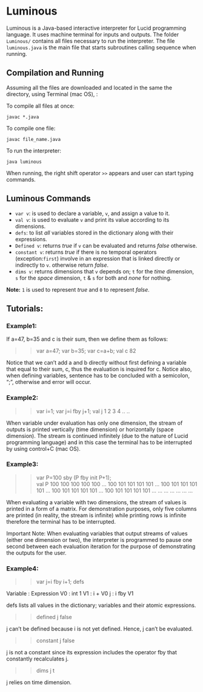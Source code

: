 
# Luminous

Luminous is a Java-based interactive interpreter for Lucid programming language. It uses machine terminal for inputs and outputs. The folder `Luminous/` contains all files necessary to run the interpreter. The file `luminous.java` is the main file that starts subroutines calling sequence when running. 


## Compilation and Running 

Assuming all the files are downloaded and located in the same the directory, using Terminal (mac OS), : 

To compile all files at once:
```
javac *.java
```

To compile one file:
```
javac file_name.java
```

To run the interpreter: 
```
java luminous
```

When running, the right shift operator `>>` appears and user can start typing commands.

## Luminous Commands
*	`var v`: is used to declare a variable, `v`, and assign a value to it. 
*	`val v`: is used to evaluate `v` and print its value according to its dimensions. 
*	`defs`: to list *all* variables stored in the dictionary along with their expressions. 
*	`Defined v`: returns *true* if `v` can be evaluated and returns *false* otherwise. 
*	`constant v`: returns *true* if there is no temporal operators (exception:`first`) involve in an expression that is linked directly or indirectly to `v`. otherwise return *false*.
*	`dims v`: returns dimensions that `v` depends on; `t` for the *time* dimension, `s` for the *space* dimension, `t` & `s` for both and *none* for nothing. 

**Note:** `1` is used to represent *true* and `0` to represent *false*. 


## Tutorials:

### Example1:

If a=47, b=35 and c is their sum, then we define them as follows:
>> var a=47;
>> var b=35;
>> var c=a+b;
>> val c
82

Notice that we can’t add a and b directly without first defining a variable that equal to their sum, c, thus the evaluation is inquired for c. Notice also, when defining variables, sentence has to be concluded with a semicolon, “;”, otherwise and error will occur. 


### Example2:
>> var i=1;
>> var j=i fby j+1;
>> val j
1 
2 
3 
4
..
..

When variable under evaluation has only one dimension, the stream of outputs is printed vertically (time dimension) or horizontally (space dimension). The stream is continued infinitely (due to the nature of Lucid programming language) and in this case the terminal has to be interrupted by using control+C (mac OS).

### Example3:
>> var P=100 sby (P fby init P+1);  
>> val P
100 100 100 100 100 ...
100 101 101 101 101 ...
100 101 101 101 101 ...
100 101 101 101 101 ...
100 101 101 101 101 ...
... ... ... ...
... ...

When evaluating a variable with two dimensions, the stream of values is printed in a form of a matrix. For demonstration purposes, only five columns are printed (in reality, the stream is infinite) while printing rows is infinite therefore the terminal has to be interrupted. 

Important Note: 
When evaluating variables that output streams of values (either one dimension or two), the interpreter is programmed to pause one second between each evaluation iteration for the purpose of demonstrating the outputs for the user. 

### Example4:
>> var j=i fby i+1;
>> defs

Variable : Expression
V0 : int 1
V1 : i + V0
j :  i fby V1

defs lists all values in the dictionary; variables and their atomic expressions. 

>> defined j
false

j can’t be defined because i is not yet defined. Hence, j can’t be evaluated. 

>> constant j
false

j is not a constant since its expression includes the operator fby that constantly recalculates j.

>> dims j
t

j relies on time dimension. 


